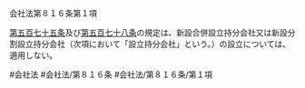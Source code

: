 会社法第８１６条第１項

[第五百七十五条](会社法＿＿＿＿第５７５条)及び[第五百七十八条](会社法＿＿＿＿第５７８条)の規定は、新設合併設立持分会社又は新設分割設立持分会社（次項において「設立持分会社」という。）の設立については、適用しない。

#会社法
#会社法/第８１６条
#会社法/第８１６条/第１項

